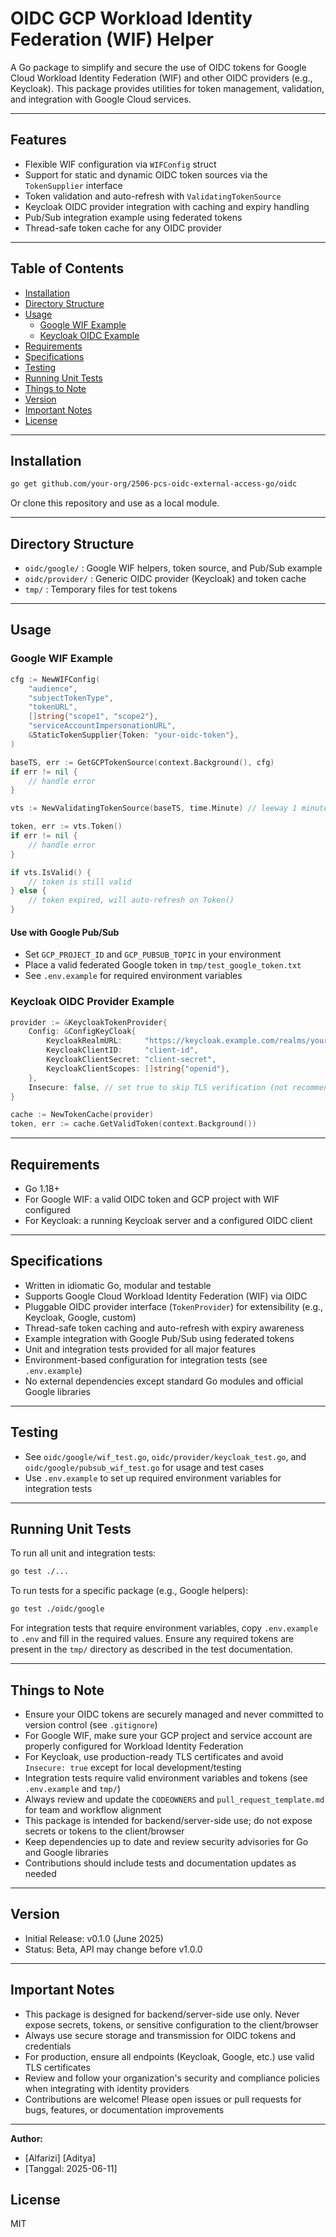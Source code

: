 # OIDC GCP Workload Identity Federation (WIF) Helper

A Go package to simplify and secure the use of OIDC tokens for Google Cloud Workload Identity Federation (WIF) and other OIDC providers (e.g., Keycloak). This package provides utilities for token management, validation, and integration with Google Cloud services.

---

## Features
- Flexible WIF configuration via `WIFConfig` struct
- Support for static and dynamic OIDC token sources via the `TokenSupplier` interface
- Token validation and auto-refresh with `ValidatingTokenSource`
- Keycloak OIDC provider integration with caching and expiry handling
- Pub/Sub integration example using federated tokens
- Thread-safe token cache for any OIDC provider

---

## Table of Contents
- [Installation](#installation)
- [Directory Structure](#directory-structure)
- [Usage](#usage)
  - [Google WIF Example](#google-wif-example)
  - [Keycloak OIDC Example](#keycloak-oidc-provider-example)
- [Requirements](#requirements)
- [Specifications](#specifications)
- [Testing](#testing)
- [Running Unit Tests](#running-unit-tests)
- [Things to Note](#things-to-note)
- [Version](#version)
- [Important Notes](#important-notes)
- [License](#license)

---

## Installation

```bash
go get github.com/your-org/2506-pcs-oidc-external-access-go/oidc
```

Or clone this repository and use as a local module.

---

## Directory Structure
- `oidc/google/` : Google WIF helpers, token source, and Pub/Sub example
- `oidc/provider/` : Generic OIDC provider (Keycloak) and token cache
- `tmp/` : Temporary files for test tokens

---

## Usage

### Google WIF Example
```go
cfg := NewWIFConfig(
    "audience",
    "subjectTokenType",
    "tokenURL",
    []string{"scope1", "scope2"},
    "serviceAccountImpersonationURL",
    &StaticTokenSupplier{Token: "your-oidc-token"},
)

baseTS, err := GetGCPTokenSource(context.Background(), cfg)
if err != nil {
    // handle error
}

vts := NewValidatingTokenSource(baseTS, time.Minute) // leeway 1 minute

token, err := vts.Token()
if err != nil {
    // handle error
}

if vts.IsValid() {
    // token is still valid
} else {
    // token expired, will auto-refresh on Token()
}
```

#### Use with Google Pub/Sub
- Set `GCP_PROJECT_ID` and `GCP_PUBSUB_TOPIC` in your environment
- Place a valid federated Google token in `tmp/test_google_token.txt`
- See `.env.example` for required environment variables

### Keycloak OIDC Provider Example
```go
provider := &KeycloakTokenProvider{
    Config: &ConfigKeyCloak{
        KeycloakRealmURL:     "https://keycloak.example.com/realms/your-realm",
        KeycloakClientID:     "client-id",
        KeycloakClientSecret: "client-secret",
        KeycloakClientScopes: []string{"openid"},
    },
    Insecure: false, // set true to skip TLS verification (not recommended for production)
}

cache := NewTokenCache(provider)
token, err := cache.GetValidToken(context.Background())
```

---

## Requirements
- Go 1.18+
- For Google WIF: a valid OIDC token and GCP project with WIF configured
- For Keycloak: a running Keycloak server and a configured OIDC client

---

## Specifications
- Written in idiomatic Go, modular and testable
- Supports Google Cloud Workload Identity Federation (WIF) via OIDC
- Pluggable OIDC provider interface (`TokenProvider`) for extensibility (e.g., Keycloak, Google, custom)
- Thread-safe token caching and auto-refresh with expiry awareness
- Example integration with Google Pub/Sub using federated tokens
- Unit and integration tests provided for all major features
- Environment-based configuration for integration tests (see `.env.example`)
- No external dependencies except standard Go modules and official Google libraries

---

## Testing
- See `oidc/google/wif_test.go`, `oidc/provider/keycloak_test.go`, and `oidc/google/pubsub_wif_test.go` for usage and test cases
- Use `.env.example` to set up required environment variables for integration tests

---

## Running Unit Tests
To run all unit and integration tests:

```bash
go test ./...
```

To run tests for a specific package (e.g., Google helpers):

```bash
go test ./oidc/google
```

For integration tests that require environment variables, copy `.env.example` to `.env` and fill in the required values. Ensure any required tokens are present in the `tmp/` directory as described in the test documentation.

---

## Things to Note
- Ensure your OIDC tokens are securely managed and never committed to version control (see `.gitignore`)
- For Google WIF, make sure your GCP project and service account are properly configured for Workload Identity Federation
- For Keycloak, use production-ready TLS certificates and avoid `Insecure: true` except for local development/testing
- Integration tests require valid environment variables and tokens (see `.env.example` and `tmp/`)
- Always review and update the `CODEOWNERS` and `pull_request_template.md` for team and workflow alignment
- This package is intended for backend/server-side use; do not expose secrets or tokens to the client/browser
- Keep dependencies up to date and review security advisories for Go and Google libraries
- Contributions should include tests and documentation updates as needed

---

## Version
- Initial Release: v0.1.0 (June 2025)
- Status: Beta, API may change before v1.0.0

---

## Important Notes
- This package is designed for backend/server-side use only. Never expose secrets, tokens, or sensitive configuration to the client/browser
- Always use secure storage and transmission for OIDC tokens and credentials
- For production, ensure all endpoints (Keycloak, Google, etc.) use valid TLS certificates
- Review and follow your organization's security and compliance policies when integrating with identity providers
- Contributions are welcome! Please open issues or pull requests for bugs, features, or documentation improvements

---

**Author:**
- [Alfarizi] [Aditya]
- [Tanggal: 2025-06-11]


## License
MIT
